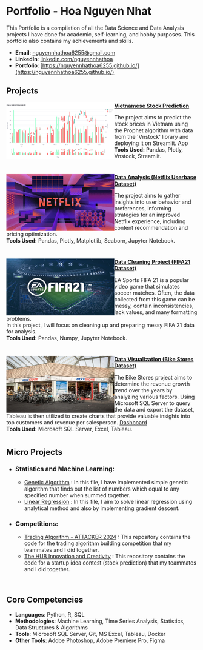 # Portfolio - Hoa Nguyen Nhat
This Portfolio is a compilation of all the Data Science and Data Analysis projects I have done for academic, self-learning, and hobby purposes. This portfolio also contains my achievements and skills.

- **Email**: [nguyennhathoa6255@gmail.com](nguyennhathoa6255@gmail.com)
- **LinkedIn**: [linkedin.com/nguyennhathoa](https://www.linkedin.com/in/nguyennhathoa/)
- **Portfolio**: [https://nguyennhathoa6255.github.io/](https://nguyennhathoa6255.github.io/)


## Projects

<img align="left" width="285" height="150" src="https://github.com/nguyennhathoa6255/Portfolio/blob/main/image/predict.png"> **[Vietnamese Stock Prediction](https://github.com/nguyennhathoa6255/Vietnamese-Stock-Prediction)**

The project aims to predict the stock prices in Vietnam using the Prophet algorithm with data from the 'Vnstock' library and deploying it on Streamlit. [App](https://vn-stock-prediction.streamlit.app/)  
<b>Tools Used:</b> Pandas, Plotly, Vnstock, Streamlit.

#

<img align="left" width="285" height="150" src="https://github.com/nguyennhathoa6255/Portfolio/blob/5b010aacc5d452cd0ede1141a0f32b36fab34303/image/netflix.jpg"> **[Data Analysis (Netflix Userbase Dataset)](https://github.com/nguyennhathoa6255/Data-Analysis-Netflix-Userbase-Dataset)**
 
The project aims to gather insights into user behavior and preferences, informing strategies for an improved Netflix experience, including content recommendation and pricing optimization.  
<b>Tools Used:</b> Pandas, Plotly, Matplotlib, Seaborn, Jupyter Notebook. 

#

<img align="left" width="285" height="150" src="https://github.com/nguyennhathoa6255/Portfolio/blob/5b010aacc5d452cd0ede1141a0f32b36fab34303/image/fifa%20bg.png"> **[Data Cleaning Project (FIFA21 Dataset)](https://github.com/nguyennhathoa6255/Data-Cleaning-and-Transformation-FIFA21-Dataset-)**

EA Sports FIFA 21 is a popular video game that simulates soccer matches. Often, the data collected from this game can be messy, contain inconsistencies, lack values, and many formatting problems.  
In this project, I will focus on cleaning up and preparing messy FIFA 21 data for analysis.  
<b>Tools Used:</b> Pandas, Numpy, Jupyter Notebook.

#

<img align="left" width="285" height="150" src="https://github.com/nguyennhathoa6255/Portfolio/blob/5b010aacc5d452cd0ede1141a0f32b36fab34303/image/bikestores.jpg"> **[Data Visualization (Bike Stores Dataset)](https://github.com/nguyennhathoa6255/Bike-Stores-Visualization-Project)**

The Bike Stores project aims to determine the revenue growth trend over the years by analyzing various factors. Using Microsoft SQL Server to query the data and export the dataset, Tableau is then utilized to create charts that provide valuable insights into top customers and revenue per salesperson. [Dashboard](https://public.tableau.com/views/BikeStoresDashboard_16973664425040/Dashboard1?:language=en-US&:display_count=n&:origin=viz_share_link)  
<b>Tools Used:</b> Microsoft SQL Server, Excel, Tableau.

#

## Micro Projects

- ### Statistics and Machine Learning:
    - [Genetic Algorithm](https://github.com/nguyennhathoa6255/Statistical/blob/master/Genetic%20Algorithm.ipynb) : In this file, I have implemented simple genetic algorithm that finds out the list of numbers which equal to any specified number when summed together.
    - [Linear Regression](https://github.com/nguyennhathoa6255/Statistical/blob/master/Linear%20Regression.ipynb) : In this file, I aim to solve linear regression using analytical method and also by implementing gradient descent.

- ### Competitions:
    - [Trading Algorithm - ATTACKER 2024](https://github.com/jsyizdabet/Attacker-2024") : This repository contains the code for the trading algorithm building competition that my teammates and I did together.
    - [The HUB Innovation and Creativity](https://github.com/nguyennhathoa6255/Vietnamese-Stock-Prediction) : This repository contains the code for a startup idea contest (stock prediction) that my teammates and I did together.

<br />

## Core Competencies
- **Languages**: Python, R, SQL
- **Methodologies**: Machine Learning, Time Series Analysis, Statistics, Data Structures & Algorithms
- **Tools**: Microsoft SQL Server, Git, MS Excel, Tableau, Docker
- **Other Tools**: Adobe Photoshop, Adobe Premiere Pro, Figma
